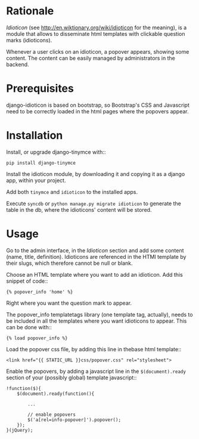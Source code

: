 Rationale
=========
*Idioticon* (see http://en.wiktionary.org/wiki/idioticon for the meaning),
is a module that allows to disseminate html templates with clickable question marks (idioticons).

Whenever a user clicks on an idioticon, a popover appears, showing some content.
The content can be easily managed by administrators in the backend.

Prerequisites
=============
django-idioticon is based on bootstrap,
so Bootstrap's CSS and Javascript need to be correctly loaded in the html pages
where the popovers appear.

Installation
============
Install, or upgrade django-tinymce with::

    pip install django-tinymce

Install the idioticon module, by downloading it and copying it as a django app, within your project.

Add both ``tinymce`` and ``idioticon`` to the installed apps.

Execute ``syncdb`` or ``python manage.py migrate idioticon`` to generate the table in the db,
where the idioticons' content will be stored.


Usage
=====
Go to the admin interface, in the *Idioticon* section and add some content (name, title, definition).
Idioticons are referenced in the HTMl template by their slugs, which therefore cannot be null or blank.

Choose an HTML template where you want to add an idioticon.
Add this snippet of code::

    {% popover_info 'home' %}

Right where you want the question mark to appear.

The popover_info templatetags library (one template tag, actually), needs to be included
in all the templates where you want idioticons to appear. This can be done with::

    {% load popover_info %}


Load the popover css file, by adding this line in thebase html template::

    <link href="{{ STATIC_URL }}css/popover.css" rel="stylesheet">


Enable the popovers, by adding a javascript line in the ``$(document).ready`` section
of your (possibly global) template javascript::

    !function($){
        $(document).ready(function(){

            ...

            // enable popovers
            $('a[rel=info-popover]').popover();
        });
    }(jQuery);



